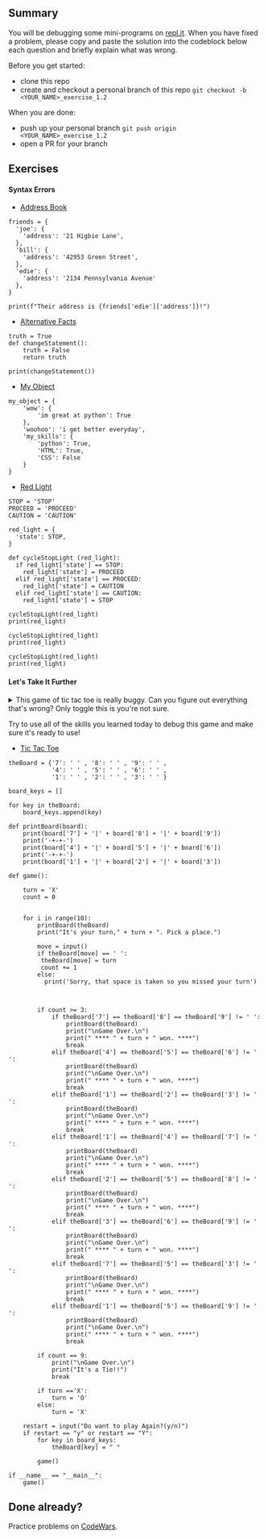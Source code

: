 ## Summary
You will be debugging some mini-programs on [repl.it](https://www.repl.it/). When you have fixed a problem, please copy and paste the solution into the codeblock below each question and briefly explain what was wrong.

Before you get started:
- clone this repo
- create and checkout a personal branch of this repo `git checkout -b <YOUR_NAME>_exercise_1.2`

When you are done:
- push up your personal branch `git push origin <YOUR_NAME>_exercise_1.2`
- open a PR for your branch


## Exercises

#### Syntax Errors
- [Address Book](https://repl.it/@Admin7/addressbookpy)
```python#
friends = {
  'joe': {
    'address': '21 Higbie Lane',
  },
  'bill': {
    'address': '42953 Green Street',
  },
  'edie': {
    'address': '2134 Pennsylvania Avenue'
  },
}

print(f"Their address is {friends['edie']['address']}!")
```

- [Alternative Facts](https://repl.it/@Admin7/alternativefactspy)
```python#
truth = True
def changeStatement():
    truth = False
    return truth
    
print(changeStatement())
```

- [My Object](https://repl.it/@Admin7/myobject)
```python#
my_object = {
    'wow': {
        'im great at python': True
    },
    'woohoo': 'i get better everyday',
    'my_skills': {
        'python': True,
        'HTML': True,
        'CSS': False
    }
}
```

- [Red Light](https://repl.it/@Admin7/redlight)
```python#
STOP = 'STOP'
PROCEED = 'PROCEED'
CAUTION = 'CAUTION'

red_light = {
  'state': STOP,
}

def cycleStopLight (red_light):
  if red_light['state'] == STOP:
    red_light['state'] = PROCEED
  elif red_light['state'] == PROCEED:
    red_light['state'] = CAUTION
  elif red_light['state'] == CAUTION:
    red_light['state'] = STOP

cycleStopLight(red_light)
print(red_light)

cycleStopLight(red_light)
print(red_light)

cycleStopLight(red_light)
print(red_light)
```


#### Let's Take It Further
<details>
<summary>This game of tic tac toe is really buggy. Can you figure out everything that's wrong? Only toggle this is you're not sure.</summary>


- Well, to start, users can overwrite each others' moves.
- It looks like the game might end early...
- The user isn't alternating, is it?

</details>

Try to use all of the skills you learned today to debug this game and make sure it's ready to use!


- [Tic Tac Toe](https://repl.it/@Admin7/tictactoe)
```python#
theBoard = {'7': ' ' , '8': ' ' , '9': ' ' ,
            '4': ' ' , '5': ' ' , '6': ' ' ,
            '1': ' ' , '2': ' ' , '3': ' ' }

board_keys = []

for key in theBoard:
    board_keys.append(key)

def printBoard(board):
    print(board['7'] + '|' + board['8'] + '|' + board['9'])
    print('-+-+-')
    print(board['4'] + '|' + board['5'] + '|' + board['6'])
    print('-+-+-')
    print(board['1'] + '|' + board['2'] + '|' + board['3'])

def game():

    turn = 'X'
    count = 0


    for i in range(10):
        printBoard(theBoard)
        print("It's your turn," + turn + ". Pick a place.")

        move = input() 
        if theBoard[move] == ' ':       
         theBoard[move] = turn
         count += 1
        else:
          print('Sorry, that space is taken so you missed your turn')
        
        

        if count >= 3:
            if theBoard['7'] == theBoard['8'] == theBoard['9'] != ' ': 
                printBoard(theBoard)
                print("\nGame Over.\n")                
                print(" **** " + turn + " won. ****")                
                break
            elif theBoard['4'] == theBoard['5'] == theBoard['6'] != ' ': 
                printBoard(theBoard)
                print("\nGame Over.\n")                
                print(" **** " + turn + " won. ****")
                break
            elif theBoard['1'] == theBoard['2'] == theBoard['3'] != ' ': 
                printBoard(theBoard)
                print("\nGame Over.\n")                
                print(" **** " + turn + " won. ****")
                break
            elif theBoard['1'] == theBoard['4'] == theBoard['7'] != ' ': 
                printBoard(theBoard)
                print("\nGame Over.\n")                
                print(" **** " + turn + " won. ****")
                break
            elif theBoard['2'] == theBoard['5'] == theBoard['8'] != ' ': 
                printBoard(theBoard)
                print("\nGame Over.\n")                
                print(" **** " + turn + " won. ****")
                break
            elif theBoard['3'] == theBoard['6'] == theBoard['9'] != ' ': 
                printBoard(theBoard)
                print("\nGame Over.\n")                
                print(" **** " + turn + " won. ****")
                break 
            elif theBoard['7'] == theBoard['5'] == theBoard['3'] != ' ': 
                printBoard(theBoard)
                print("\nGame Over.\n")                
                print(" **** " + turn + " won. ****")
                break
            elif theBoard['1'] == theBoard['5'] == theBoard['9'] != ' ': 
                printBoard(theBoard)
                print("\nGame Over.\n")                
                print(" **** " + turn + " won. ****")
                break 

        if count == 9:
            print("\nGame Over.\n")                
            print("It's a Tie!!")
            break

        if turn =='X':
            turn = 'O'
        else:
            turn = 'X'        
    
    restart = input("Do want to play Again?(y/n)")
    if restart == "y" or restart == "Y":  
        for key in board_keys:
            theBoard[key] = " "

        game()

if __name__ == "__main__":
    game()
```


## Done already?
Practice problems on [CodeWars](https://codewars.com).


